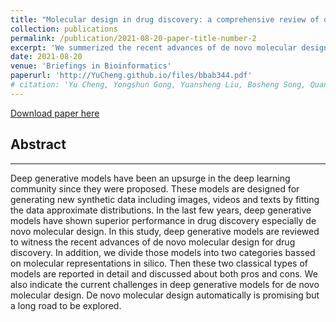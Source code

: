 ```yaml
---
title: "Molecular design in drug discovery: a comprehensive review of deep generative models"
collection: publications
permalink: /publication/2021-08-20-paper-title-number-2
excerpt: 'We summerized the recent advances of de novo molecular design for drug discovery based on various deep generative models and indicated the current challenges in deep generative models for de novo molecular design.'
date: 2021-08-20
venue: 'Briefings in Bioinformatics'
paperurl: 'http://YuCheng.github.io/files/bbab344.pdf'
# citation: 'Yu Cheng, Yongshun Gong, Yuansheng Liu, Bosheng Song, Quan Zou, Molecular design in drug discovery: a comprehensive review of deep generative models, Briefings in Bioinformatics, Volume 22, Issue 6, November 2021, bbab344, https://doi.org/10.1093/bib/bbab344.'
---
```


[Download paper here](http://YuCheng.github.io/files/bbab344.pdf)


Abstract
---
---

Deep generative models have been an upsurge in the deep learning community since they were proposed. These models are designed for generating new synthetic data including images, videos and texts by fitting the data approximate distributions. In the last few years, deep generative models have shown superior performance in drug discovery especially de novo molecular design. In this study, deep generative models are reviewed to witness the recent advances of de novo molecular design for drug discovery. In addition, we divide those models into two categories bassed on molecular representations in silico. Then these two classical types of models are reported in detail and discussed about both pros and cons. We also indicate the current challenges in deep generative models for de novo molecular design. De novo molecular design automatically is promising but a long road to be explored.




